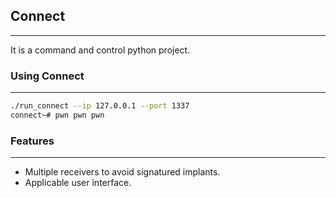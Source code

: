 ## Connect
----
It is a command and control python project.

### Using Connect
---
```bash
./run_connect --ip 127.0.0.1 --port 1337
connect~# pwn pwn pwn
```

### Features
---
* Multiple receivers to avoid signatured implants.
* Applicable user interface.
